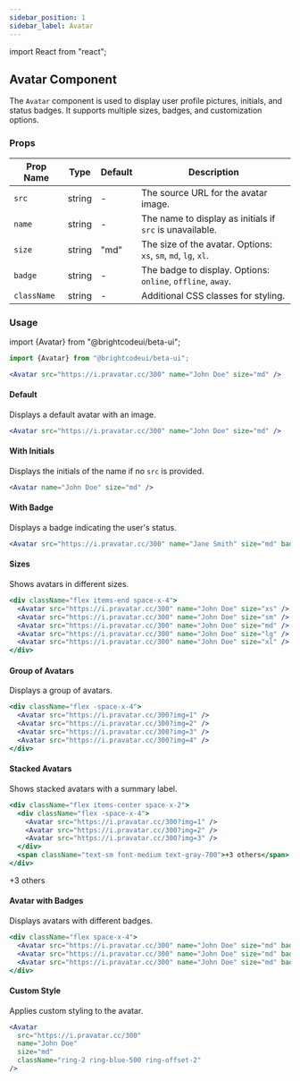 ```yaml
---
sidebar_position: 1
sidebar_label: Avatar
---
```


import React from "react";

## Avatar Component

The `Avatar` component is used to display user profile pictures, initials, and status badges. It supports multiple sizes, badges, and customization options.

### Props

| Prop Name   | Type   | Default | Description                               |
|-------------|--------|---------|-------------------------------------------|
| `src`       | string | -       | The source URL for the avatar image.      |
| `name`      | string | -       | The name to display as initials if `src` is unavailable. |
| `size`      | string | "md"   | The size of the avatar. Options: `xs`, `sm`, `md`, `lg`, `xl`. |
| `badge`     | string | -       | The badge to display. Options: `online`, `offline`, `away`. |
| `className` | string | -       | Additional CSS classes for styling.       |

### Usage
import {Avatar} from "@brightcodeui/beta-ui";


```jsx
import {Avatar} from "@brightcodeui/beta-ui";

<Avatar src="https://i.pravatar.cc/300" name="John Doe" size="md" />
```


#### Default

Displays a default avatar with an image.

```jsx
<Avatar src="https://i.pravatar.cc/300" name="John Doe" size="md" />
```
<Avatar src="https://i.pravatar.cc/300" name="John Doe" size="md" />


#### With Initials

Displays the initials of the name if no `src` is provided.

```jsx
<Avatar name="John Doe" size="md" />
```
<Avatar name="John Doe" size="md" />


#### With Badge

Displays a badge indicating the user's status.

```jsx
<Avatar src="https://i.pravatar.cc/300" name="Jane Smith" size="md" badge="online" />
```
<Avatar src="https://i.pravatar.cc/300" name="Jane Smith" size="md" badge="online" />


#### Sizes

Shows avatars in different sizes.

```jsx
<div className="flex items-end space-x-4">
  <Avatar src="https://i.pravatar.cc/300" name="John Doe" size="xs" />
  <Avatar src="https://i.pravatar.cc/300" name="John Doe" size="sm" />
  <Avatar src="https://i.pravatar.cc/300" name="John Doe" size="md" />
  <Avatar src="https://i.pravatar.cc/300" name="John Doe" size="lg" />
  <Avatar src="https://i.pravatar.cc/300" name="John Doe" size="xl" />
</div>
```
<div className="flex items-end space-x-4">
  <Avatar src="https://i.pravatar.cc/300" name="John Doe" size="xs" />
  <Avatar src="https://i.pravatar.cc/300" name="John Doe" size="sm" />
  <Avatar src="https://i.pravatar.cc/300" name="John Doe" size="md" />
  <Avatar src="https://i.pravatar.cc/300" name="John Doe" size="lg" />
  <Avatar src="https://i.pravatar.cc/300" name="John Doe" size="xl" />
</div>

#### Group of Avatars

Displays a group of avatars.



```jsx
<div className="flex -space-x-4">
  <Avatar src="https://i.pravatar.cc/300?img=1" />
  <Avatar src="https://i.pravatar.cc/300?img=2" />
  <Avatar src="https://i.pravatar.cc/300?img=3" />
  <Avatar src="https://i.pravatar.cc/300?img=4" />
</div>
```
<div className="flex -space-x-4">
  <Avatar src="https://i.pravatar.cc/300?img=1" />
  <Avatar src="https://i.pravatar.cc/300?img=2" />
  <Avatar src="https://i.pravatar.cc/300?img=3" />
  <Avatar src="https://i.pravatar.cc/300?img=4" />
</div>

#### Stacked Avatars

Shows stacked avatars with a summary label.

```jsx
<div className="flex items-center space-x-2">
  <div className="flex -space-x-4">
    <Avatar src="https://i.pravatar.cc/300?img=1" />
    <Avatar src="https://i.pravatar.cc/300?img=2" />
    <Avatar src="https://i.pravatar.cc/300?img=3" />
  </div>
  <span className="text-sm font-medium text-gray-700">+3 others</span>
</div>
```

<div className="flex items-center space-x-2">
  <div className="flex -space-x-4">
    <Avatar src="https://i.pravatar.cc/300?img=1" />
    <Avatar src="https://i.pravatar.cc/300?img=2" />
    <Avatar src="https://i.pravatar.cc/300?img=3" />
  </div>
  <span className="text-sm font-medium text-gray-400">+3 others</span>
</div>

#### Avatar with Badges

Displays avatars with different badges.

```jsx
<div className="flex space-x-4">
  <Avatar src="https://i.pravatar.cc/300" name="John Doe" size="md" badge="online" />
  <Avatar src="https://i.pravatar.cc/300" name="John Doe" size="md" badge="offline" />
  <Avatar src="https://i.pravatar.cc/300" name="John Doe" size="md" badge="away" />
</div>
```

<div className="flex space-x-4">
  <Avatar src="https://i.pravatar.cc/300" name="John Doe" size="md" badge="online" />
  <Avatar src="https://i.pravatar.cc/300" name="John Doe" size="md" badge="offline" />
  <Avatar src="https://i.pravatar.cc/300" name="John Doe" size="md" badge="away" />
</div>

#### Custom Style

Applies custom styling to the avatar.

```jsx
<Avatar
  src="https://i.pravatar.cc/300"
  name="John Doe"
  size="md"
  className="ring-2 ring-blue-500 ring-offset-2"
/>
```

<Avatar
  src="https://i.pravatar.cc/300"
  name="John Doe"
  size="md"
  className="ring-2 ring-blue-500 ring-offset-2"
/>
